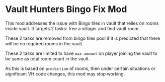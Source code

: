 # Vault Hunters Bingo Fix Mod

This mod addresses the issue with Bingo tiles in vault that relies on rooms inside vault.
It targets 2 tasks: free a villager and find vault room.

These 2 tasks are removed from bingo tiles pool if it is predicted that there will be no required rooms in the vault.

These 2 tasks are limited to have `max-amount` on player joining the vault to be same as total room count in the vault.

As this is based on `prediction` of rooms, then under certain situations or significant VH code changes, this mod may stop working.
